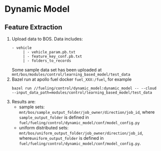 # Dynamic Model

## Feature Extraction
1. Upload data to BOS. Data includes:
   ```text
   - vehicle
        | - vehicle_param.pb.txt
        | - feature_key_conf.pb.txt
        | - folders_to_records
   ```
   Some sample data set has been uploaded at `mnt/bos/modules/control/learning_based_model/test_data`
2. Bazel run at apollo fuel docker `fuel_XXX:/fuel`, for example
   ```text
   bazel run //fueling/control/dynamic_model:dynamic_model -- --cloud --input_data_path=modules/control/learning_based_model/test_data
   ```
3. Results are:
   * sample sets: `mnt/bos/sample_output_folder/job_owner/direction/job_id`,
   where `sample_output_folder` is defined in `fuel/fueling/control/dynamic_model/conf/model_config.py`
   * uniform distributed sets: `mnt/bos/uniform_output_folder/job_owner/direction/job_id`,
   where`uniform_output_folder` is defined in `fuel/fueling/control/dynamic_model/conf/model_config.py`.
